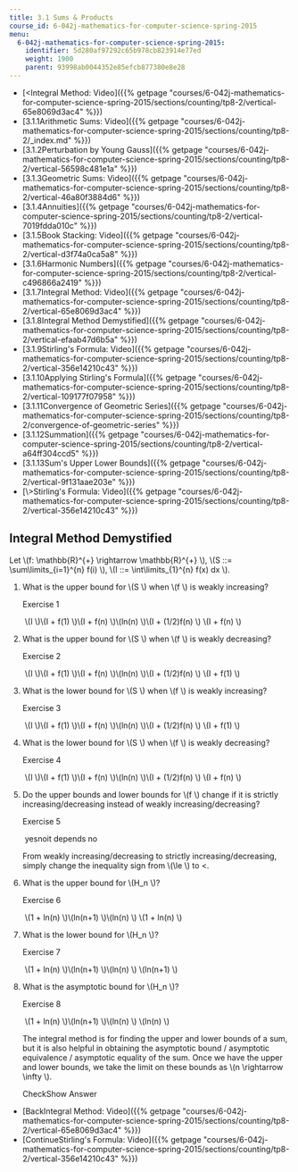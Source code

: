 ```yaml
---
title: 3.1 Sums & Products
course_id: 6-042j-mathematics-for-computer-science-spring-2015
menu:
  6-042j-mathematics-for-computer-science-spring-2015:
    identifier: 5d280af97292c65b978cb823914e77ed
    weight: 1900
    parent: 93998ab0044352e85efcb877380e8e28
---
```

*   [<Integral Method: Video]({{% getpage "courses/6-042j-mathematics-for-computer-science-spring-2015/sections/counting/tp8-2/vertical-65e8069d3ac4" %}})
*   [3.1.1Arithmetic Sums: Video]({{% getpage "courses/6-042j-mathematics-for-computer-science-spring-2015/sections/counting/tp8-2/_index.md" %}})
*   [3.1.2Perturbation by Young Gauss]({{% getpage "courses/6-042j-mathematics-for-computer-science-spring-2015/sections/counting/tp8-2/vertical-56598c481e1a" %}})
*   [3.1.3Geometric Sums: Video]({{% getpage "courses/6-042j-mathematics-for-computer-science-spring-2015/sections/counting/tp8-2/vertical-46a80f3884d6" %}})
*   [3.1.4Annuities]({{% getpage "courses/6-042j-mathematics-for-computer-science-spring-2015/sections/counting/tp8-2/vertical-7019fdda010c" %}})
*   [3.1.5Book Stacking: Video]({{% getpage "courses/6-042j-mathematics-for-computer-science-spring-2015/sections/counting/tp8-2/vertical-d3f74a0ca5a8" %}})
*   [3.1.6Harmonic Numbers]({{% getpage "courses/6-042j-mathematics-for-computer-science-spring-2015/sections/counting/tp8-2/vertical-c496866a2419" %}})
*   [3.1.7Integral Method: Video]({{% getpage "courses/6-042j-mathematics-for-computer-science-spring-2015/sections/counting/tp8-2/vertical-65e8069d3ac4" %}})
*   [3.1.8Integral Method Demystified]({{% getpage "courses/6-042j-mathematics-for-computer-science-spring-2015/sections/counting/tp8-2/vertical-efaab47d6b5a" %}})
*   [3.1.9Stirling's Formula: Video]({{% getpage "courses/6-042j-mathematics-for-computer-science-spring-2015/sections/counting/tp8-2/vertical-356e14210c43" %}})
*   [3.1.10Applying Stirling's Formula]({{% getpage "courses/6-042j-mathematics-for-computer-science-spring-2015/sections/counting/tp8-2/vertical-109177f07958" %}})
*   [3.1.11Convergence of Geometric Series]({{% getpage "courses/6-042j-mathematics-for-computer-science-spring-2015/sections/counting/tp8-2/convergence-of-geometric-series" %}})
*   [3.1.12Summation]({{% getpage "courses/6-042j-mathematics-for-computer-science-spring-2015/sections/counting/tp8-2/vertical-a64ff304ccd5" %}})
*   [3.1.13Sum's Upper Lower Bounds]({{% getpage "courses/6-042j-mathematics-for-computer-science-spring-2015/sections/counting/tp8-2/vertical-9f131aae203e" %}})
*   [\\>Stirling's Formula: Video]({{% getpage "courses/6-042j-mathematics-for-computer-science-spring-2015/sections/counting/tp8-2/vertical-356e14210c43" %}})

Integral Method Demystified
---------------------------

  

Let \\(f: \\mathbb{R}^{+} \\rightarrow \\mathbb{R}^{+} \\), \\(S ::= \\sum\\limits\_{i=1}^{n} f(i) \\), \\(I ::= \\int\\limits\_{1}^{n} f(x) dx \\).

1.  What is the upper bound for \\(S \\) when \\(f \\) is weakly increasing?
    
    Exercise 1
    
    &nbsp;\\(I \\)\\(I + f(1) \\)\\(I + f(n) \\)\\(ln(n) \\)\\(I + (1/2)f(n) \\) \\(I + f(n) \\)&nbsp;
    
2.  What is the upper bound for \\(S \\) when \\(f \\) is weakly decreasing?
    
    Exercise 2
    
    &nbsp;\\(I \\)\\(I + f(1) \\)\\(I + f(n) \\)\\(ln(n) \\)\\(I + (1/2)f(n) \\) \\(I + f(1) \\)&nbsp;
    
3.  What is the lower bound for \\(S \\) when \\(f \\) is weakly increasing?
    
    Exercise 3
    
    &nbsp;\\(I \\)\\(I + f(1) \\)\\(I + f(n) \\)\\(ln(n) \\)\\(I + (1/2)f(n) \\) \\(I + f(1) \\)&nbsp;
    
4.  What is the lower bound for \\(S \\) when \\(f \\) is weakly decreasing?
    
    Exercise 4
    
    &nbsp;\\(I \\)\\(I + f(1) \\)\\(I + f(n) \\)\\(ln(n) \\)\\(I + (1/2)f(n) \\) \\(I + f(n) \\)&nbsp;
    
5.  Do the upper bounds and lower bounds for \\(f \\) change if it is strictly increasing/decreasing instead of weakly increasing/decreasing?
    
    Exercise 5
    
    &nbsp;yesnoit depends no&nbsp;
    
    From weakly increasing/decreasing to strictly increasing/decreasing, simply change the inequality sign from \\(\\le \\) to <.
    
6.  What is the upper bound for \\(H\_n \\)?
    
    Exercise 6
    
    &nbsp;\\(1 + ln(n) \\)\\(ln(n+1) \\)\\(ln(n) \\) \\(1 + ln(n) \\)&nbsp;
    
7.  What is the lower bound for \\(H\_n \\)?
    
    Exercise 7
    
    &nbsp;\\(1 + ln(n) \\)\\(ln(n+1) \\)\\(ln(n) \\) \\(ln(n+1) \\)&nbsp;
    
8.  What is the asymptotic bound for \\(H\_n \\)?
    
    Exercise 8
    
    &nbsp;\\(1 + ln(n) \\)\\(ln(n+1) \\)\\(ln(n) \\) \\(ln(n) \\)&nbsp;
    
    The integral method is for finding the upper and lower bounds of a sum, but it is also helpful in obtaining the asymptotic bound / asymptotic equivalence / asymptotic equality of the sum. Once we have the upper and lower bounds, we take the limit on these bounds as \\(n \\rightarrow \\infty \\).
    
    CheckShow Answer
    

*   [BackIntegral Method: Video]({{% getpage "courses/6-042j-mathematics-for-computer-science-spring-2015/sections/counting/tp8-2/vertical-65e8069d3ac4" %}})
*   [ContinueStirling's Formula: Video]({{% getpage "courses/6-042j-mathematics-for-computer-science-spring-2015/sections/counting/tp8-2/vertical-356e14210c43" %}})